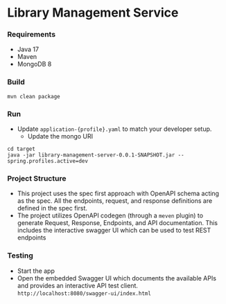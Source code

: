 # Library Management Service

### Requirements
* Java 17
* Maven
* MongoDB 8

### Build
```shell
mvn clean package
```

### Run
* Update `application-{profile}.yaml` to match your developer setup.
    * Update the mongo URI
```shell
cd target
java -jar library-management-server-0.0.1-SNAPSHOT.jar --spring.profiles.active=dev
```

### Project Structure
* This project uses the spec first approach with OpenAPI schema acting as the spec. All the endpoints, request, and response
definitions are defined in the spec first.
* The project utilizes OpenAPI codegen (through a `meven` plugin) to generate Request, Response, Endpoints, and API documentation. This includes the interactive swagger UI which can be used to test REST endpoints

### Testing
* Start the app
* Open the embedded Swagger UI which documents the available APIs and provides an interactive API test client.
`http://localhost:8080/swagger-ui/index.html`